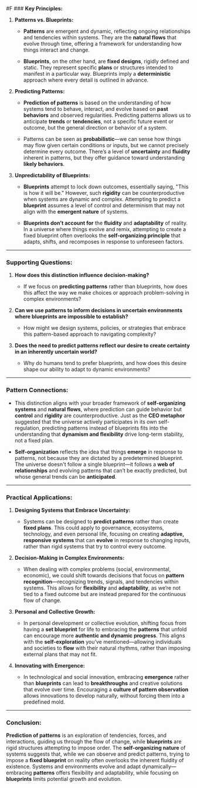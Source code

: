  #F ### **Key Principles:**

1. **Patterns vs. Blueprints:**
    
    - **Patterns** are emergent and dynamic, reflecting ongoing relationships and tendencies within systems. They are the **natural flows** that evolve through time, offering a framework for understanding how things interact and change.
        
    - **Blueprints**, on the other hand, are **fixed designs**, rigidly defined and static. They represent specific **plans** or structures intended to manifest in a particular way. Blueprints imply a **deterministic** approach where every detail is outlined in advance.
        
2. **Predicting Patterns:**
    
    - **Prediction of patterns** is based on the understanding of how systems tend to behave, interact, and evolve based on **past behaviors** and observed regularities. Predicting patterns allows us to anticipate **trends** or **tendencies**, not a specific future event or outcome, but the general direction or behavior of a system.
        
    - Patterns can be seen as **probabilistic**—we can sense how things may flow given certain conditions or inputs, but we cannot precisely determine every outcome. There’s a level of **uncertainty** and **fluidity** inherent in patterns, but they offer guidance toward understanding **likely behaviors**.
        
3. **Unpredictability of Blueprints:**
    
    - **Blueprints** attempt to lock down outcomes, essentially saying, "This is how it will be." However, such **rigidity** can be counterproductive when systems are dynamic and complex. Attempting to predict a **blueprint** assumes a level of control and determinism that may not align with the **emergent nature** of systems.
        
    - **Blueprints don’t account for** the **fluidity** and **adaptability** of reality. In a universe where things evolve and remix, attempting to create a fixed blueprint often overlooks the **self-organizing principle** that adapts, shifts, and recomposes in response to unforeseen factors.
        

---

### **Supporting Questions:**

1. **How does this distinction influence decision-making?**
    
    - If we focus on **predicting patterns** rather than blueprints, how does this affect the way we make choices or approach problem-solving in complex environments?
        
2. **Can we use patterns to inform decisions in **uncertain environments** where blueprints are impossible to establish?**
    
    - How might we design systems, policies, or strategies that embrace this pattern-based approach to navigating complexity?
        
3. **Does the need to **predict patterns** reflect our desire to create certainty in an inherently uncertain world?**
    
    - Why do humans tend to prefer blueprints, and how does this desire shape our ability to adapt to dynamic environments?
        

---

### **Pattern Connections:**

- This distinction aligns with your broader framework of **self-organizing systems** and **natural flows**, where prediction can guide behavior but **control** and **rigidity** are counterproductive. Just as the **CEO metaphor** suggested that the universe actively participates in its own self-regulation, predicting patterns instead of blueprints fits into the understanding that **dynamism and flexibility** drive long-term stability, not a fixed plan.
    
- **Self-organization** reflects the idea that things **emerge** in response to patterns, not because they are dictated by a predetermined blueprint. The universe doesn't follow a single blueprint—it follows a **web of relationships** and evolving patterns that can’t be exactly predicted, but whose general trends can be **anticipated**.
    

---

### **Practical Applications:**

1. **Designing Systems that Embrace Uncertainty:**
    
    - Systems can be designed to **predict patterns** rather than create **fixed plans**. This could apply to governance, ecosystems, technology, and even personal life, focusing on creating **adaptive, responsive systems** that can **evolve** in response to changing inputs, rather than rigid systems that try to control every outcome.
        
2. **Decision-Making in Complex Environments:**
    
    - When dealing with complex problems (social, environmental, economic), we could shift towards decisions that focus on **pattern recognition**—recognizing trends, signals, and tendencies within systems. This allows for **flexibility** and **adaptability**, as we’re not tied to a fixed outcome but are instead prepared for the continuous flow of change.
        
3. **Personal and Collective Growth:**
    
    - In personal development or collective evolution, shifting focus from having a **set blueprint** for life to embracing the **patterns** that unfold can encourage more **authentic and dynamic progress**. This aligns with the **self-exploration** you’ve mentioned—allowing individuals and societies to **flow** with their natural rhythms, rather than imposing external plans that may not fit.
        
4. **Innovating with Emergence:**
    
    - In technological and social innovation, embracing **emergence** rather than **blueprints** can lead to **breakthroughs** and creative solutions that evolve over time. Encouraging a **culture of pattern observation** allows innovations to develop naturally, without forcing them into a predefined mold.
        

---

### **Conclusion:**

**Prediction of patterns** is an exploration of tendencies, forces, and interactions, guiding us through the flow of change, while **blueprints** are rigid structures attempting to impose order. The **self-organizing nature** of systems suggests that, while we can observe and predict patterns, trying to impose a **fixed blueprint** on reality often overlooks the inherent fluidity of existence. Systems and environments evolve and adapt dynamically—embracing **patterns** offers flexibility and adaptability, while focusing on **blueprints** limits potential growth and evolution.